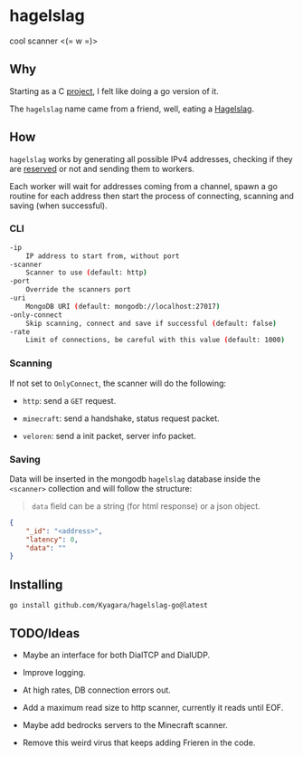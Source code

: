 # hagelslag

cool scanner <(= w =)>

## Why

Starting as a C [project](https://github.com/Kyagara/hagelslag), I felt like doing a go version of it.

The `hagelslag` name came from a friend, well, eating a [Hagelslag](https://en.wikipedia.org/wiki/Hagelslag).

## How

`hagelslag` works by generating all possible IPv4 addresses, checking if they are [reserved](https://en.wikipedia.org/wiki/Reserved_IP_addresses) or not and sending them to workers.

Each worker will wait for addresses coming from a channel, spawn a go routine for each address then start the process of connecting, scanning and saving (when successful).

### CLI

```bash
-ip
    IP address to start from, without port
-scanner
    Scanner to use (default: http)
-port
    Override the scanners port
-uri    
    MongoDB URI (default: mongodb://localhost:27017)
-only-connect
    Skip scanning, connect and save if successful (default: false)
-rate
    Limit of connections, be careful with this value (default: 1000)
```

### Scanning

If not set to `OnlyConnect`, the scanner will do the following:

- `http`: send a `GET` request.

- `minecraft`: send a handshake, status request packet.

- `veloren`: send a init packet, server info packet.

### Saving

Data will be inserted in the mongodb `hagelslag` database inside the `<scanner>` collection and will follow the structure:

> `data` field can be a string (for html response) or a json object.

```json
{
    "_id": "<address>",
    "latency": 0,
    "data": ""
}
```

## Installing

```
go install github.com/Kyagara/hagelslag-go@latest
```

## TODO/Ideas

- Maybe an interface for both DialTCP and DialUDP.

- Improve logging.

- At high rates, DB connection errors out.

- Add a maximum read size to http scanner, currently it reads until EOF.

- Maybe add bedrocks servers to the Minecraft scanner.

- Remove this weird virus that keeps adding Frieren in the code.
